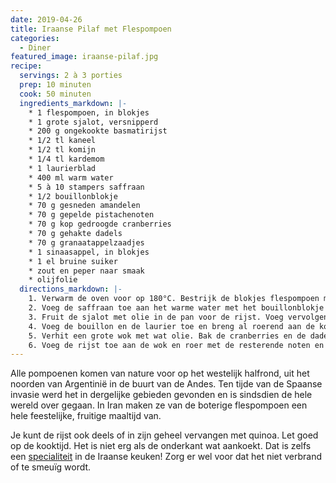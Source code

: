 ```yaml
---
date: 2019-04-26
title: Iraanse Pilaf met Flespompoen
categories:
  - Diner
featured_image: iraanse-pilaf.jpg
recipe:
  servings: 2 à 3 porties
  prep: 10 minuten
  cook: 50 minuten
  ingredients_markdown: |-
    * 1 flespompoen, in blokjes
    * 1 grote sjalot, versnipperd
    * 200 g ongekookte basmatirijst
    * 1/2 tl kaneel
    * 1/2 tl komijn
    * 1/4 tl kardemom
    * 1 laurierblad
    * 400 ml warm water
    * 5 à 10 stampers saffraan
    * 1/2 bouillonblokje
    * 70 g gesneden amandelen
    * 70 g gepelde pistachenoten
    * 70 g kop gedroogde cranberries
    * 70 g gehakte dadels
    * 70 g granaatappelzaadjes
    * 1 sinaasappel, in blokjes
    * 1 el bruine suiker
    * zout en peper naar smaak
    * olijfolie
  directions_markdown: |-
    1. Verwarm de oven voor op 180°C. Bestrijk de blokjes flespompoen met olijfolie. Leg op een bakplaat en bak in de oven voor ongeveer een half uurtje tot ze bruin worden.
    2. Voeg de saffraan toe aan het warme water met het bouillonblokje en laat even staan.
    3. Fruit de sjalot met olie in de pan voor de rijst. Voeg vervolgens de rijst, kaneel, komijn en kardemom toe. Rooster even zodat de specerijen gaan geuren en de rijst glazig wordt.
    4. Voeg de bouillon en de laurier toe en breng al roerend aan de kook. Verlaag het vuur en dek af tot al het vocht is geabsorbeerd, ongeveer 20 minuten.
    5. Verhit een grote wok met wat olie. Bak de cranberries en de dadels nog even mee met de flespompoen en de suiker voor wat extra karamellisering.
    6. Voeg de rijst toe aan de wok en roer met de resterende noten en fruit. Verwijder het laurierblad en breng op smaak met zout en peper.
---
```

Alle pompoenen komen van nature voor op het westelijk halfrond, uit het noorden van Argentinië in de buurt van de Andes. Ten tijde van de Spaanse invasie werd het in dergelijke gebieden gevonden en is sindsdien de hele wereld over gegaan. In Iran maken ze van de boterige flespompoen een hele feestelijke, fruitige maaltijd van.

Je kunt de rijst ook deels of in zijn geheel vervangen met quinoa. Let goed op de kooktijd. Het is niet erg als de onderkant wat aankoekt. Dat is zelfs een [specialiteit](https://en.wikipedia.org/wiki/Scorched_rice) in de Iraanse keuken! Zorg er wel voor dat het niet verbrand of te smeuïg wordt.
